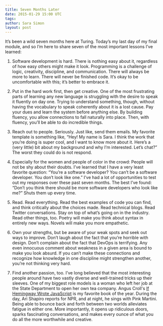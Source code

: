 ```yaml
---
title: Seven Months Later
date: 2015-01-29 15:00 UTC
tags:
author: Sara Simon
layout: post
---
```


It’s been a wild seven months here at Turing. Today’s my last day of my final module, and so I’m here to share seven of the most important lessons I’ve learned:

1. Software development is hard. There is nothing easy about it, regardless of how easy others might make it look. Programming is a challenge of logic, creativity, discipline, and communication. There will always be more to learn. There will never be finished code. It’s okay to be uncomfortable with this; it’s better to embrace it.

2. Put in the hard work first, then get creative. One of the most frustrating parts of learning any new language is struggling with the desire to speak it fluently on day one. Trying to understand something, though, without having the vocabulary to speak coherently about it is a lost cause. Pay your dues and learn the system before anything else. By building fluency, you allow connections to fall naturally into place. Then, with fluency, you’ll be able to do incredible things.

3. Reach out to people. Seriously. Just like, send them emails. My favorite template is something like, “Hey! My name is Sara. I think the work that you’re doing is super cool, and I want to know more about it. Here’s a (very little) bit about my background and why I’m interested. Let’s chat?” The worst they could do is not respond.

4. Especially for the women and people of color in the crowd: People will not be shy about their doubts. I’ve learned that I have a very least favorite question: “You’re a software developer? You can’t be a software developer. You don’t look like one.” I’ve had a lot of opportunities to test out my responses over these past seven months. The best I’ve found: “Don’t you think there should be more software developers who look like me?” Shuts them up every time.

5. Read. Read everything. Read the best examples of code you can find, and think critically about the choices made. Read technical blogs. Read Twitter conversations. Stay on top of what’s going on in the industry. Read other things, too. Poetry will make you think about syntax in entirely new ways. Novels will make you more empathetic.

6. Own your strengths, but be aware of your weak spots and seek out ways to improve. Don’t laugh about the fact that you’re horrible with design. Don’t complain about the fact that DevOps is terrifying. Any even innocuous comment about weakness in a given area is bound to make you look absurd. If you can’t make these connections and recognize how knowledge in one discipline might strengthen another, you’re not thinking very hard.

7. Find another passion, too. I’ve long believed that the most interesting people around have two vastly diverse and well-trained tricks up their sleeves. One of my biggest role models is a woman who left her job at the State Department to open her own tea company. Angus Croll's [If Hemingway Wrote JavaScript](http://anguscroll.com/hemingway/) is my favorite book of the year. During the day, Ari Shapiro reports for NPR, and at night, he sings with Pink Martini. Being able to bounce back and forth between two worlds alleviates fatigue in either one. More importantly, it opens up ridiculous doors, sparks fascinating conversations, and makes every ounce of what you do all the more worthwhile and creative.
